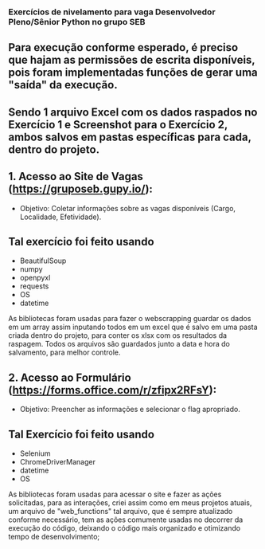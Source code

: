 ### Exercícios de nivelamento para vaga Desenvolvedor Pleno/Sênior Python no grupo SEB

## Para execução conforme esperado, é preciso que hajam as permissões de escrita disponíveis, pois foram implementadas funções de gerar uma "saída" da execução.
## Sendo 1 arquivo Excel com os dados raspados no Exercício 1 e Screenshot para o Exercício 2, ambos salvos em pastas específicas para cada, dentro do projeto.

## 1. Acesso ao Site de Vagas (https://gruposeb.gupy.io/):
  - Objetivo: Coletar informações sobre as vagas disponíveis (Cargo, Localidade, Efetividade).

## Tal exercício foi feito usando 
+ BeautifulSoup 
+ numpy
+ openpyxl
+ requests
+ OS 
+ datetime

As bibliotecas foram usadas para fazer o webscrapping guardar os dados em um array assim inputando todos em um excel
que é salvo em uma pasta criada dentro do projeto, para conter os xlsx com os resultados da raspagem. 
Todos os arquivos são guardados junto a data e hora do salvamento, para melhor controle.



## 2. Acesso ao Formulário (https://forms.office.com/r/zfipx2RFsY):
 - Objetivo: Preencher as informações e selecionar o flag apropriado.

## Tal Exercício foi feito usando 
+ Selenium
+ ChromeDriverManager
+ datetime
+ OS

As bibliotecas foram usadas para acessar o site e fazer as ações solicitadas, para as interações, criei assim como em meus projetos atuais, um arquivo de "web_functions" tal arquivo, que é sempre atualizado conforme necessário, tem as ações comumente usadas no decorrer 
da execução do código, deixando o código mais organizado e otimizando tempo de desenvolvimento;
